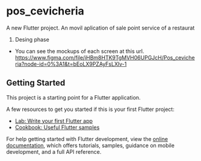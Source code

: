 # pos_cevicheria

A new Flutter project. An movil aplication of sale point service of a restaurat

1. Desing phase
- You can see the mockups of each screen at this url. 
https://www.figma.com/file/iHBm8HTK9TgMVH06UPGJcH/Pos_cevicheria?node-id=0%3A1&t=bEoLX9PZAyFsLXlv-1 

## Getting Started

This project is a starting point for a Flutter application.

A few resources to get you started if this is your first Flutter project:

- [Lab: Write your first Flutter app](https://docs.flutter.dev/get-started/codelab)
- [Cookbook: Useful Flutter samples](https://docs.flutter.dev/cookbook)

For help getting started with Flutter development, view the
[online documentation](https://docs.flutter.dev/), which offers tutorials,
samples, guidance on mobile development, and a full API reference.
